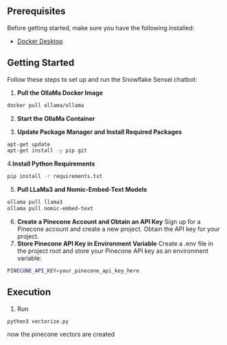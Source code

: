 ## Prerequisites

Before getting started, make sure you have the following installed:

- [Docker Desktop](https://www.docker.com/products/docker-desktop)

## Getting Started

Follow these steps to set up and run the Snowflake Sensei chatbot:

1. **Pull the OllaMa Docker Image**

```bash
docker pull ollama/ollama
```
2. **Start the OllaMa Container**

3. **Update Package Manager and Install Required Packages**

```bash
apt-get update
apt-get install -y pip git
```

4.**Install Python Requirements**
```bash
pip install -r requirements.txt
```

5. **Pull LLaMa3 and Nomic-Embed-Text Models**
```bash
ollama pull llama3
ollama pull nomic-embed-text
```
6. **Create a Pinecone Account and Obtain an API Key**
Sign up for a Pinecone account and create a new project. Obtain the API key for your project.
8. **Store Pinecone API Key in Environment Variable**
Create a .env file in the project root and store your Pinecone API key as an environment variable:
```BASH
PINECONE_API_KEY=your_pinecone_api_key_here
```

## Execution

1. Run
```bash
python3 vectorize.py
```
now the pinecone vectors are created
